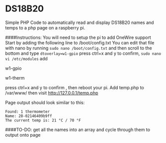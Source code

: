 # DS18B20
Simple PHP Code to automatically read and display DS18B20 names and temps to a php page on a raspberry pi.

####Instructions:
You will need to setup the pi to add OneWire support
Start by adding the following line to /boot/config.txt
You can edit that file with nano by running ```sudo nano /boot/config.txt``` and then scroll to the bottom and type ```dtoverlay=w1-gpio```
 press ctrl+x and y to confirm, ```sudo nano vi /etc/modules``` add 

w1-gpio

w1-therm 

press ctrl+x and y to confirm , then reboot your pi. Add temp.php to /var/www/ then visit http://127.0.0.1/temp.php

Page output should look similar to this:
```
Found: 1 thermometer
Name: 28-02146409b9ff
The current temp is: 21 °C / 70 °F
```
####TO-DO: 
 get all the names into an array and cycle through them to output onto page
